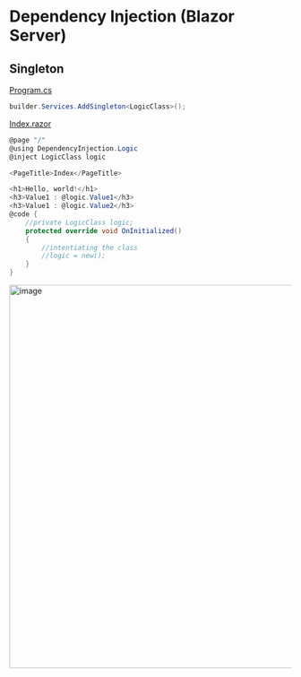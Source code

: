 # Dependency Injection (Blazor Server)

## Singleton 
[Program.cs](https://github.com/Shalini-lodhi/BlazorServer_DependencyInjection/edit/2_Adding_DI/DependencyInjection/Program.cs)
```c#
builder.Services.AddSingleton<LogicClass>();
```
[Index.razor](https://github.com/Shalini-lodhi/BlazorServer_DependencyInjection/blob/2_Adding_DI/DependencyInjection/Pages/Index.razor)
```c#
@page "/"
@using DependencyInjection.Logic
@inject LogicClass logic 

<PageTitle>Index</PageTitle>

<h1>Hello, world!</h1>
<h3>Value1 : @logic.Value1</h3>
<h3>Value1 : @logic.Value2</h3>
@code {
    //private LogicClass logic;
    protected override void OnInitialized()
    {
        //intentiating the class 
        //logic = new();
    }
}
```
<img width="684" alt="image" src="https://user-images.githubusercontent.com/55933789/229438356-9719b901-348d-4f9c-ba98-fc4a503b6248.png">

